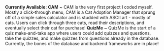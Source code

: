 **Currently Available:**
**CAM**
  ~ CAM is the very first project I coded myself. Mostly a click-through menu,
  CAM is a Cat Adoption Manager that sprung off of a simple sales calculator and is
  studded with ASCII art - mostly of cats. Users can click through three cats, read their descriptions,
  and eventually select their cat for purchase!
**QuizMe**
  ~ QuizMe is the start of a quiz make-and-take app where users could add quizzes and questions,
  take the quizzes, and make quizzes from questions already in the database. Currently, the bones of the 
  database and backend frameworks are in place!
